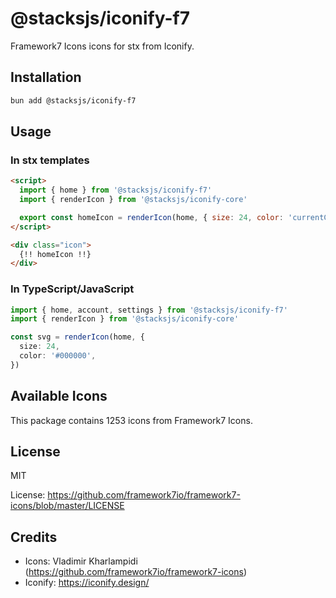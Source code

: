 # @stacksjs/iconify-f7

Framework7 Icons icons for stx from Iconify.

## Installation

```bash
bun add @stacksjs/iconify-f7
```

## Usage

### In stx templates

```html
<script>
  import { home } from '@stacksjs/iconify-f7'
  import { renderIcon } from '@stacksjs/iconify-core'

  export const homeIcon = renderIcon(home, { size: 24, color: 'currentColor' })
</script>

<div class="icon">
  {!! homeIcon !!}
</div>
```

### In TypeScript/JavaScript

```typescript
import { home, account, settings } from '@stacksjs/iconify-f7'
import { renderIcon } from '@stacksjs/iconify-core'

const svg = renderIcon(home, {
  size: 24,
  color: '#000000',
})
```

## Available Icons

This package contains 1253 icons from Framework7 Icons.

## License

MIT

License: https://github.com/framework7io/framework7-icons/blob/master/LICENSE

## Credits

- Icons: Vladimir Kharlampidi (https://github.com/framework7io/framework7-icons)
- Iconify: https://iconify.design/

